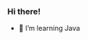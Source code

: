 ### Hi there! <img src="https://raw.githubusercontent.com/MartinHeinz/MartinHeinz/master/wave.gif" width="10px">
- 🌱 I’m learning Java
<!--
**honeySleepr/honeySleepr** is a ✨ _special_ ✨ repository because its `README.md` (this file) appears on your GitHub profile.

Here are some ideas to get you started:

- 🔭 I’m currently working on ...

- 👯 I’m looking to collaborate on ...
- 🤔 I’m looking for help with ...
- 💬 Ask me about ...
- 📫 How to reach me: ...
- 😄 Pronouns: ...
- ⚡ Fun fact: ...
-->
